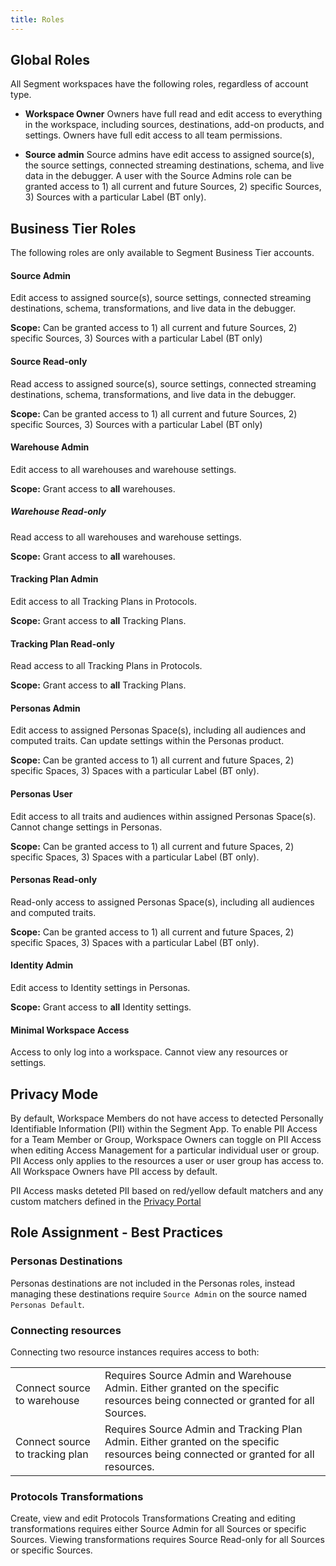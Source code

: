 ```yaml
---
title: Roles
---
```


## Global Roles

All Segment workspaces have the following roles, regardless of account type.

  - **Workspace Owner**
    Owners have full read and edit access to everything in the workspace, including sources, destinations, add-on products, and settings. Owners have full edit access to all team permissions.

  - **Source admin**
    Source admins have edit access to assigned source(s), the source settings, connected streaming destinations, schema, and live data in the debugger. A user with the Source Admins role can be granted access to 1) all current and future Sources, 2) specific Sources, 3) Sources with a particular Label (BT only).


## Business Tier Roles

The following roles are only available to Segment Business Tier accounts.

#### Source Admin
Edit access to assigned source(s), source settings, connected streaming destinations, schema, transformations, and live data in the debugger.

**Scope:** Can be granted access to 1) all current and future Sources, 2) specific Sources, 3) Sources with a particular Label (BT only)

#### Source Read-only
Read access to assigned source(s), source settings, connected streaming destinations, schema, transformations, and live data in the debugger.

**Scope:** Can be granted access to 1) all current and future Sources, 2) specific Sources, 3) Sources with a particular Label (BT only)

#### Warehouse Admin
Edit access to all warehouses and warehouse settings.

**Scope:** Grant access to **all** warehouses.

##### Warehouse Read-only
Read access to all warehouses and warehouse settings.

**Scope:** Grant access to **all** warehouses.

#### Tracking Plan Admin
Edit access to all Tracking Plans in Protocols.

**Scope:** Grant access to **all** Tracking Plans.

#### Tracking Plan Read-only
Read access to all Tracking Plans in Protocols.

**Scope:** Grant access to **all** Tracking Plans.

#### Personas Admin
Edit access to assigned Personas Space(s), including all audiences and computed traits. Can update settings within the Personas product.

**Scope:** Can be granted access to 1) all current and future Spaces, 2) specific Spaces, 3) Spaces with a particular Label (BT only).

#### Personas User
Edit access to all traits and audiences within assigned Personas Space(s). Cannot change settings in Personas.

**Scope:** Can be granted access to 1) all current and future Spaces, 2) specific Spaces, 3) Spaces with a particular Label (BT only).

#### Personas Read-only
Read-only access to assigned Personas Space(s), including all audiences and computed traits.

**Scope:** Can be granted access to 1) all current and future Spaces, 2) specific Spaces, 3) Spaces with a particular Label (BT only).

#### Identity Admin
Edit access to Identity settings in Personas.

**Scope:** Grant access to **all** Identity settings.

#### Minimal Workspace Access
Access to only log into a workspace. Cannot view any resources or settings.


## Privacy Mode

By default, Workspace Members do not have access to detected Personally Identifiable Information (PII) within the Segment App. To enable PII Access for a Team Member or Group, Workspace Owners can toggle on PII Access when editing Access Management for a particular individual user or group. PII Access only applies to the resources a user or user group has access to. All Workspace Owners have PII access by default.

PII Access masks deteted PII based on red/yellow default matchers and any custom matchers defined in the [Privacy Portal](/docs/privacy/portal/)

## Role Assignment - Best Practices
### Personas Destinations

Personas destinations are not included in the Personas roles, instead managing these destinations require `Source Admin` on the source named `Personas Default`.

### Connecting resources

Connecting two resource instances requires access to both:

<table>
  <tr>
    <td>Connect source to warehouse</td>
    <td>Requires Source Admin and Warehouse Admin. Either granted on the specific resources being connected or granted for all Sources.</td>
  </tr>
  <tr>
    <td>Connect source to tracking plan</td>
    <td>Requires Source Admin and Tracking Plan Admin. Either granted on the specific resources being connected or granted for all resources. </td>
  </tr>
</table>

### Protocols Transformations

Create, view and edit Protocols Transformations
Creating and editing transformations requires either Source Admin for all Sources or specific Sources. Viewing transformations requires Source Read-only for all Sources or specific Sources.
